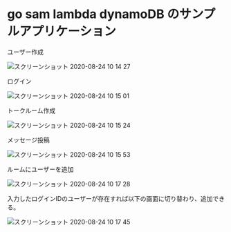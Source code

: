 # go sam lambda dynamoDB のサンプルアプリケーション
ユーザー作成

![スクリーンショット 2020-08-24 10 14 27](https://user-images.githubusercontent.com/47819815/90994481-cc8fa100-e5f3-11ea-8231-0405bba40077.png)

ログイン

![スクリーンショット 2020-08-24 10 15 01](https://user-images.githubusercontent.com/47819815/90994483-ce596480-e5f3-11ea-9da4-f68d454f28b5.png)

トークルーム作成

![スクリーンショット 2020-08-24 10 15 24](https://user-images.githubusercontent.com/47819815/90994484-ce596480-e5f3-11ea-8773-3e99ba87dc5e.png)

メッセージ投稿

![スクリーンショット 2020-08-24 10 15 53](https://user-images.githubusercontent.com/47819815/90994485-cef1fb00-e5f3-11ea-9403-be4dc234e27b.png)

ルームにユーザーを追加

![スクリーンショット 2020-08-24 10 17 28](https://user-images.githubusercontent.com/47819815/90994486-cf8a9180-e5f3-11ea-9f05-c7a86bd324ae.png)

入力したログインIDのユーザーが存在すれば以下の画面に切り替わり、追加できる。

![スクリーンショット 2020-08-24 10 17 45](https://user-images.githubusercontent.com/47819815/90994487-d0232800-e5f3-11ea-91ff-37536b477765.png)
